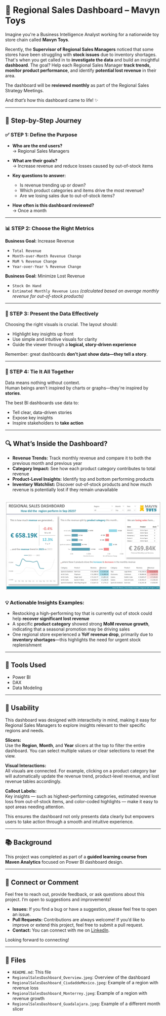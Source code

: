 # 🎯 Regional Sales Dashboard – Mavyn Toys

Imagine you're a Business Intelligence Analyst working for a nationwide toy store chain called **Mavyn Toys**.  

Recently, the **Supervisor of Regional Sales Managers** noticed that some stores have been struggling with **stock issues** due to inventory shortages. That's when you get called in to **investigate the data** and build an insightful **dashboard**. The goal? Help each Regional Sales Manager **track trends, monitor product performance**, and identify **potential lost revenue** in their area.  

The dashboard will be **reviewed monthly** as part of the Regional Sales Strategy Meetings.  

And *that’s* how this dashboard came to life! ✨

---

## 🧭 Step-by-Step Journey

### ✅ STEP 1: Define the Purpose

- **Who are the end users?**  
  → Regional Sales Managers  

- **What are their goals?**  
  → Increase revenue and reduce losses caused by out-of-stock items  

- **Key questions to answer:**  
  - Is revenue trending up or down?  
  - Which product categories and items drive the most revenue?  
  - Are we losing sales due to out-of-stock items?  

- **How often is this dashboard reviewed?**  
  → Once a month  

---

### 📊 STEP 2: Choose the Right Metrics

**Business Goal:** Increase Revenue  
- `Total Revenue`  
- `Month-over-Month Revenue Change`  
- `MoM % Revenue Change`  
- `Year-over-Year % Revenue Change`  

**Business Goal:** Minimize Lost Revenue  
- `Stock On Hand`  
- `Estimated Monthly Revenue Loss` *(calculated based on average monthly revenue for out-of-stock products)*  

---

### 🎨 STEP 3: Present the Data Effectively

Choosing the right visuals is crucial. The layout should:
- Highlight key insights up front  
- Use simple and intuitive visuals for clarity  
- Guide the viewer through a **logical, story-driven experience**  

Remember: great dashboards **don’t just show data—they tell a story**.

---

### 🧠 STEP 4: Tie It All Together

Data means nothing without context.  
Human beings aren’t inspired by charts or graphs—they're inspired by **stories**.  

The best BI dashboards use data to:
- Tell clear, data-driven stories  
- Expose key insights  
- Inspire stakeholders to **take action**

---

## 🔍 What’s Inside the Dashboard?

- **Revenue Trends:** Track monthly revenue and compare it to both the previous month and previous year  
- **Category Impact:** See how each product category contributes to total revenue  
- **Product-Level Insights:** Identify top and bottom performing products  
- **Inventory Watchlist:** Discover out-of-stock products and how much revenue is potentially lost if they remain unavailable  

![Overview](./RegionalSalesDashboard_Overview.jpg)
---

### 💡 Actionable Insights Examples:
- Restocking a high-performing toy that is currently out of stock could help **recover significant lost revenue**  
- A specific **product category** showed strong **MoM revenue growth**, indicating that a seasonal promotion may be driving sales  
- One regional store experienced a **YoY revenue drop**, primarily due to **inventory shortages**—this highlights the need for urgent stock replenishment  

---

## 🧰 Tools Used
- Power BI  
- DAX  
- Data Modeling  

---

## 🧭 Usability  
This dashboard was designed with interactivity in mind, making it easy for Regional Sales Managers to explore insights relevant to their specific regions and needs.

**Slicers:**  
Use the **Region**, **Month**, and **Year** slicers at the top to filter the entire dashboard. You can select multiple values or clear selections to reset the view.

**Visual Interactions:**  
All visuals are connected. For example, clicking on a product category bar will automatically update the revenue trend, product-level revenue, and lost revenue tables accordingly.

**Callout Labels:**  
Key insights — such as highest-performing categories, estimated revenue loss from out-of-stock items, and color-coded highlights — make it easy to spot areas needing attention.

This ensures the dashboard not only presents data clearly but empowers users to take action through a smooth and intuitive experience.

---

## 📚 Background

This project was completed as part of a **guided learning course from Maven Analytics** focused on Power BI dashboard design.

---

## 🤝 Connect or Comment

Feel free to reach out, provide feedback, or ask questions about this project. I’m open to suggestions and improvements!

- **Issues:** If you find a bug or have a suggestion, please feel free to open an issue.
- **Pull Requests:** Contributions are always welcome! If you’d like to improve or extend this project, feel free to submit a pull request.
- **Contact:** You can connect with me on [LinkedIn](www.linkedin.com/in/yvanadeoliveira).

Looking forward to connecting!

---
## 📁 Files
- `README.md`: This file  
- `RegionalSalesDashboard_Overview.jpeg`: Overview of the dashboard  
- `RegionalSalesDashboard_CiudaddeMexico.jpeg`: Example of a region with revenue loss  
- `RegionalSalesDashboard_Monterrey.jpeg`: Example of a region with revenue growth  
- `RegionalSalesDashboard_Guadalajara.jpeg`: Example of a different month slicer
